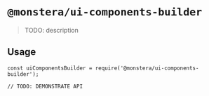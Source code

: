 # `@monstera/ui-components-builder`

> TODO: description

## Usage

```
const uiComponentsBuilder = require('@monstera/ui-components-builder');

// TODO: DEMONSTRATE API
```
